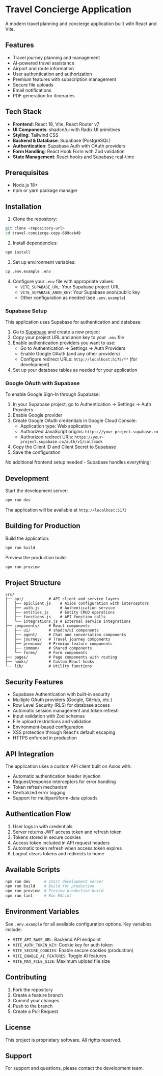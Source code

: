# Travel Concierge Application

A modern travel planning and concierge application built with React and Vite.

## Features

- Travel journey planning and management
- AI-powered travel assistance
- Airport and route information
- User authentication and authorization
- Premium features with subscription management
- Secure file uploads
- Email notifications
- PDF generation for itineraries

## Tech Stack

- **Frontend**: React 18, Vite, React Router v7
- **UI Components**: shadcn/ui with Radix UI primitives
- **Styling**: Tailwind CSS
- **Backend & Database**: Supabase (PostgreSQL)
- **Authentication**: Supabase Auth with OAuth providers
- **Form Handling**: React Hook Form with Zod validation
- **State Management**: React hooks and Supabase real-time

## Prerequisites

- Node.js 18+ 
- npm or yarn package manager

## Installation

1. Clone the repository:
```bash
git clone <repository-url>
cd travel-concierge-copy-689cab49
```

2. Install dependencies:
```bash
npm install
```

3. Set up environment variables:
```bash
cp .env.example .env
```

4. Configure your `.env` file with appropriate values:
   - `VITE_SUPABASE_URL`: Your Supabase project URL
   - `VITE_SUPABASE_ANON_KEY`: Your Supabase anon/public key
   - Other configuration as needed (see `.env.example`)

### Supabase Setup

This application uses Supabase for authentication and database:

1. Go to [Supabase](https://supabase.com) and create a new project
2. Copy your project URL and anon key to your `.env` file
3. Enable authentication providers you want to use:
   - Go to Authentication → Settings → Auth Providers
   - Enable Google OAuth (and any other providers)
   - Configure redirect URLs: `http://localhost:5175/**` (for development)
4. Set up your database tables as needed for your application

### Google OAuth with Supabase

To enable Google Sign-In through Supabase:

1. In your Supabase project, go to Authentication → Settings → Auth Providers
2. Enable Google provider
3. Create Google OAuth credentials in Google Cloud Console:
   - Application type: Web application
   - Authorized JavaScript origins: `https://your-project.supabase.co`
   - Authorized redirect URIs: `https://your-project.supabase.co/auth/v1/callback`
4. Copy the Client ID and Client Secret to Supabase
5. Save the configuration

No additional frontend setup needed - Supabase handles everything!

## Development

Start the development server:
```bash
npm run dev
```

The application will be available at `http://localhost:5173`

## Building for Production

Build the application:
```bash
npm run build
```

Preview the production build:
```bash
npm run preview
```

## Project Structure

```
src/
├── api/           # API client and service layers
│   ├── apiClient.js    # Axios configuration with interceptors
│   ├── auth.js         # Authentication service
│   ├── entities.js     # Entity CRUD operations
│   ├── functions.js    # API function calls
│   └── integrations.js # External service integrations
├── components/    # React components
│   ├── ui/        # shadcn/ui components
│   ├── agent/     # Chat and conversation components
│   ├── journey/   # Travel journey components
│   ├── premium/   # Premium feature components
│   ├── common/    # Shared components
│   └── forms/     # Form components
├── pages/         # Page components with routing
├── hooks/         # Custom React hooks
└── lib/           # Utility functions
```

## Security Features

- Supabase Authentication with built-in security
- Multiple OAuth providers (Google, GitHub, etc.)
- Row Level Security (RLS) for database access
- Automatic session management and token refresh  
- Input validation with Zod schemas
- File upload restrictions and validation
- Environment-based configuration
- XSS protection through React's default escaping
- HTTPS enforced in production

## API Integration

The application uses a custom API client built on Axios with:
- Automatic authentication header injection
- Request/response interceptors for error handling
- Token refresh mechanism
- Centralized error logging
- Support for multipart/form-data uploads

## Authentication Flow

1. User logs in with credentials
2. Server returns JWT access token and refresh token
3. Tokens stored in secure cookies
4. Access token included in API request headers
5. Automatic token refresh when access token expires
6. Logout clears tokens and redirects to home

## Available Scripts

```bash
npm run dev      # Start development server
npm run build    # Build for production
npm run preview  # Preview production build
npm run lint     # Run ESLint
```

## Environment Variables

See `.env.example` for all available configuration options. Key variables include:

- `VITE_API_BASE_URL`: Backend API endpoint
- `VITE_AUTH_TOKEN_KEY`: Cookie key for auth token
- `VITE_SECURE_COOKIES`: Enable secure cookies (production)
- `VITE_ENABLE_AI_FEATURES`: Toggle AI features
- `VITE_MAX_FILE_SIZE`: Maximum upload file size

## Contributing

1. Fork the repository
2. Create a feature branch
3. Commit your changes
4. Push to the branch
5. Create a Pull Request

## License

This project is proprietary software. All rights reserved.

## Support

For support and questions, please contact the development team.
